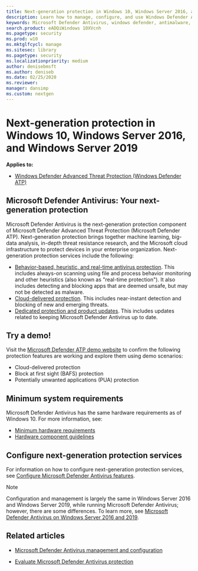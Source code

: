 ```yaml
---
title: Next-generation protection in Windows 10, Windows Server 2016, and Windows Server 2019
description: Learn how to manage, configure, and use Windows Defender AV, the built-in antimalware and antivirus product available in Windows 10 and Windows Server 2016
keywords: Microsoft Defender Antivirus, windows defender, antimalware, scep, system center endpoint protection, system center configuration manager, virus, malware, threat, detection, protection, security
search.product: eADQiWindows 10XVcnh
ms.pagetype: security
ms.prod: w10
ms.mktglfcycl: manage
ms.sitesec: library
ms.pagetype: security
ms.localizationpriority: medium
author: denisebmsft
ms.author: deniseb
ms.date: 02/25/2020
ms.reviewer: 
manager: dansimp
ms.custom: nextgen
---
```


# Next-generation protection in Windows 10, Windows Server 2016, and Windows Server 2019

**Applies to:**

- [Windows Defender Advanced Threat Protection (Windows Defender ATP)](https://go.microsoft.com/fwlink/p/?linkid=2069559)

## Microsoft Defender Antivirus: Your next-generation protection

Microsoft Defender Antivirus is the next-generation protection component of Microsoft Defender Advanced Threat Protection (Microsoft Defender ATP). Next-generation protection brings together machine learning, big-data analysis, in-depth threat resistance research, and the Microsoft cloud infrastructure to protect devices in your enterprise organization. Next-generation protection services include the following:

- [Behavior-based, heuristic, and real-time antivirus protection](configure-protection-features-microsoft-defender-antivirus.md). This includes always-on scanning using file and process behavior monitoring and other heuristics (also known as "real-time protection"). It also includes detecting and blocking apps that are deemed unsafe, but may not be detected as malware.
- [Cloud-delivered protection](utilize-microsoft-cloud-protection-microsoft-defender-antivirus.md). This includes near-instant detection and blocking of new and emerging threats.
- [Dedicated protection and product updates](manage-updates-baselines-microsoft-defender-antivirus.md). This includes updates related to keeping Microsoft Defender Antivirus up to date.

## Try a demo!

Visit the [Microsoft Defender ATP demo website](https://demo.wd.microsoft.com?ocid=cx-wddocs-testground) to confirm the following protection features are working and explore them using demo scenarios:
- Cloud-delivered protection
- Block at first sight (BAFS) protection
- Potentially unwanted applications (PUA) protection

## Minimum system requirements

Microsoft Defender Antivirus has the same hardware requirements as of Windows 10. For more information, see:

- [Minimum hardware requirements](https://docs.microsoft.com/windows-hardware/design/minimum/minimum-hardware-requirements-overview)
- [Hardware component guidelines](https://docs.microsoft.com/windows-hardware/design/component-guidelines/components)

## Configure next-generation protection services

For information on how to configure next-generation protection services, see [Configure Microsoft Defender Antivirus features](configure-microsoft-defender-antivirus-features.md).

> [!Note]  
> Configuration and management is largely the same in Windows Server 2016 and Windows Server 2019, while running Microsoft Defender Antivirus; however, there are some differences. To learn more, see [Microsoft Defender Antivirus on Windows Server 2016 and 2019](microsoft-defender-antivirus-on-windows-server-2016.md).

## Related articles

- [Microsoft Defender Antivirus management and configuration](configuration-management-reference-microsoft-defender-antivirus.md)

- [Evaluate Microsoft Defender Antivirus protection](evaluate-microsoft-defender-antivirus.md)

